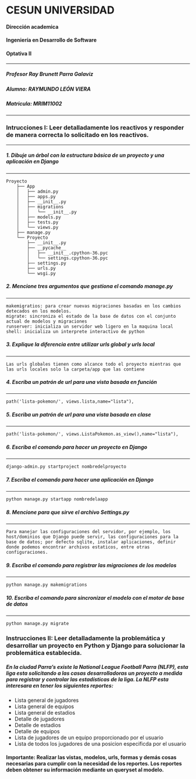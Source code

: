 # CESUN UNIVERSIDAD
#### Dirección academica
#### Ingeniería en Desarrollo de Software
#### Optativa II
----
##### Profesor Ray Brunett Parra Galaviz
##### **Alumno: RAYMUNDO LEÓN VIERA**
##### Matricula: MRIM11002
----
###  Intrucciones I: Leer detalladamente los reactivos y responder de manera correcta lo solicitado en los reactivos.
-----
##### 1. Dibuje un árbol con la estructura básica de un proyecto y una aplicación en Django
---
```
Proyecto
    ├── App
    │   ├── admin.py
    │   ├── apps.py
    │   ├── __init__.py
    │   ├── migrations
    │   │   └── __init__.py
    │   ├── models.py
    │   ├── tests.py
    │   └── views.py
    ├── manage.py
    └── Proyecto
        ├── __init__.py
        ├── __pycache__
        │   ├── __init__.cpython-36.pyc
        │   └── settings.cpython-36.pyc
        ├── settings.py
        ├── urls.py
        └── wsgi.py

```
##### 2. Mencione tres argumentos que gestiona el comando manage.py
---
```
makemigratios: para crear nuevas migraciones basadas en los cambios detecados en los modelos.
migrate: sincroniza el estado de la base de datos con el conjunto actual de modelos y migraciones
runserver: inicializa un servidor web ligero en la maquina local
shell: inicializa un interprete interactivo de python
```

##### 3. Explique la diferencia entre utilizar urls global y urls local
---
```
Las urls globales tienen como alcance todo el proyecto mientras que las urls locales solo la carpeta/app que las contiene
```

##### 4. Escriba un patrón de url para una vista basada en función
-----
```
path('lista-pokemon/', views.lista,name="lista"),
```
##### 5. Escriba un patrón de url para una vista basada en clase
-----
```
path('lista-pokemon/', views.ListaPokemon.as_view(),name="lista"),
```
##### 6. Escriba el comando para hacer un proyecto en Django
-----
```
django-admin.py startproject nombredelproyecto
```
##### 7. Escriba el comando para hacer una aplicación en Django
-----
```
python manage.py startapp nombredelaapp
```
##### 8. Mencione para que sirve el archivo Settings.py
-----
```
Para manejar las configuraciones del servidor, por ejemplo, los host/dominios que Django puede servir, las configuraciones para la base de datos; por defecto sqlite, instalar aplicaciones, definir donde podemos encontrar archivos estaticos, entre otras configuraciones.
```
##### 9. Escriba el comando para registrar las migraciones de los modelos
-----
```
python manage.py makemigrations
```
##### 10. Escriba el comando para sincronizar el modelo con el motor de base de datos
-----
```
python manage.py migrate
```
### Instrucciones II: Leer detalladamente la problemática y desarrollar un proyecto en Python y Django para solucionar la problemática establecida.
##### En la ciudad Parra’s existe la National League Football Parra (NLFP), esta liga esta solicitando a las casas desarrolladoras un proyecto a medida para registrar y controlar las estadísticas de la liga. La NLFP esta interesara en tener los siguientes reportes:
* Lista general de jugadores
* Lista general de equipos
* Lista general de estadios
* Detalle de jugadores
* Detalle de estadios
* Detalle de equipos
* Lista de jugadores de un equipo proporcionado por el usuario
* Lista de todos los jugadores de una posicion especificda por el usuario

#### Importante: Realizar las vistas, modelos, urls, formas y demás cosas necesarias para cumplir con la necesidad de los reportes. Los reportes deben obtener su información mediante un queryset al modelo.
